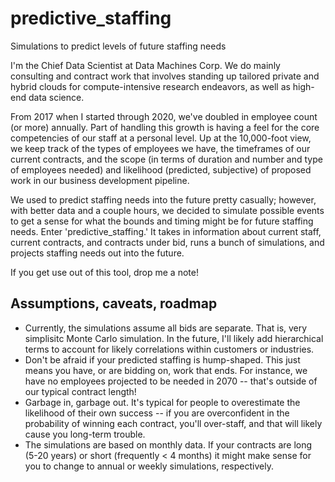 # predictive_staffing
Simulations to predict levels of future staffing needs

I'm the Chief Data Scientist at Data Machines Corp. We do mainly consulting and contract work that involves standing up tailored private and hybrid clouds for compute-intensive research endeavors, as well as high-end data science.

From 2017 when I started through 2020, we've doubled in employee count (or more) annually. Part of handling this growth is having a feel for the core competencies of our staff at a personal level. Up at the 10,000-foot view, we keep track of the types of employees we have, the timeframes of our current contracts, and the scope (in terms of duration and number and type of employees needed) and likelihood (predicted, subjective) of proposed work in our business development pipeline.

We used to predict staffing needs into the future pretty casually; however, with better data and a couple hours, we decided to simulate possible events to get a sense for what the bounds and timing might be for future staffing needs. Enter 'predictive_staffing.' It takes in information about current staff, current contracts, and contracts under bid, runs a bunch of simulations, and projects staffing needs out into the future.

If you get use out of this tool, drop me a note!

## Assumptions, caveats, roadmap
- Currently, the simulations assume all bids are separate. That is, very simplisitc Monte Carlo simulation. In the future, I'll likely add hierarchical terms to account for likely correlations within customers or industries.
- Don't be afraid if your predicted staffing is hump-shaped. This just means you have, or are bidding on, work that ends. For instance, we have no employees projected to be needed in 2070 -- that's outside of our typical contract length!
- Garbage in, garbage out. It's typical for people to overestimate the likelihood of their own success -- if you are overconfident in the probability of winning each contract, you'll over-staff, and that will likely cause you long-term trouble.
- The simulations are based on monthly data. If your contracts are long (5-20 years) or short (frequently < 4 months) it might make sense for you to change to annual or weekly simulations, respectively.
